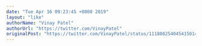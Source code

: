 ```yaml
---
date: "Tue Apr 16 09:23:45 +0000 2019"
layout: "like"
authorName: "Vinay Patel"
authorUrl: "https://twitter.com/VinayPatel"
originalPost: "https://twitter.com/VinayPatel/status/1118082540454150144"
---
```

